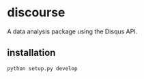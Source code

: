 # discourse
A data analysis package using the Disqus API.

## installation
	python setup.py develop

